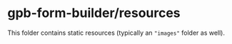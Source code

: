 # gpb-form-builder/resources

This folder contains static resources (typically an `"images"` folder as well).
